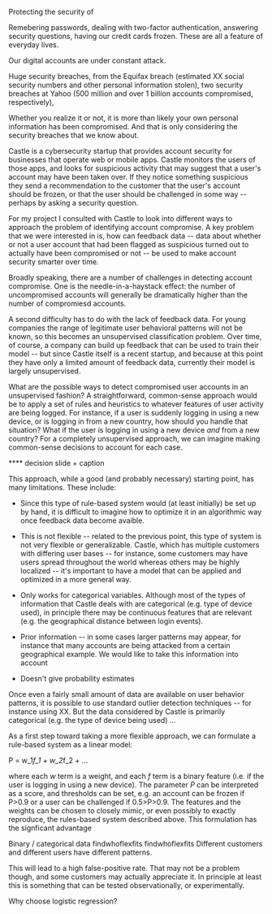 Protecting the security of

Remebering passwords, dealing with two-factor authentication,
answering security questions, having our credit cards frozen. These
are all a feature of everyday lives.

Our digital accounts are under constant attack.

Huge security breaches, from the Equifax breach (estimated XX social
security numbers and other personal information stolen), two security
breaches at Yahoo (500 million and over 1 billion accounts
compromised, respectively),


Whether you realize it or not, it is more than likely your own
personal information has been compromised. And that is only
considering the security breaches that we know about.


Castle is a cybersecurity startup that provides account security for
businesses that operate web or mobile apps. Castle monitors the users
of those apps, and looks for suspicious activity that may suggest that
a user's account may have been taken over. If they notice something
suspicious they send a recommendation to the customer that the user's
account should be frozen, or that the user should be challenged in
some way -- perhaps by asking a security question.

For my project I consulted with Castle to look into different ways to
approach the problem of identifying account compromise. A key problem
that we were interested in is, how can feedback data -- data about
whether or not a user account that had been flagged as suspicious
turned out to actually have been compromised or not -- be used to make
account security smarter over time.

Broadly speaking, there are a number of challenges in detecting
account compromise. One is the needle-in-a-haystack effect: the number
of uncompromised accounts will generally be dramatically higher than
the number of compromiesd accounts.

A second difficulty has to do with the lack of feedback data. For
young companies the range of legitimate user behavioral patterns will
not be known, so this becomes an unsupervised classification
problem. Over time, of course, a company can build up feedback that
can be used to train their model -- but since Castle itself is a
recent startup, and because at this point they have only a limited
amount of feedback data, currently their model is largely
unsupervised.

What are the possible ways to detect compromised user accounts in an
unsupervised fashion? A straightforward, common-sense approach would
be to apply a set of rules and heuristics to whatever features of user
activity are being logged. For instance, if a user is suddenly logging
in using a new device, or is logging in from a new country, how should
you handle that situation? What if the user is logging in using a new
device *and* from a new country? For a completely unsupervised
approach, we can imagine making common-sense decisions to account for
each case.

**** decision slide + caption

This approach, while a good (and probably necessary) starting point,
has many limitations. These include:

 * Since this type of rule-based system would (at least initially) be
set up by hand, it is difficult to imagine how to optimize it in an
algorithmic way once feedback data become avaible.

 * This is not flexible -- related to the previous point, this type of
   system is not very flexible or generalizable. Castle, which has
   multiple customers with differing user bases -- for instance, some
   customers may have users spread throughout the world whereas others
   may be highly localized -- it's important to have a model that can
   be applied and optimized in a more general way.


 * Only works for categorical variables. Although most of the types of
   information that Castle deals with are categorical (e.g. type of
   device used), in principle there may be continuous features that
   are relevant (e.g. the geographical distance between login events).

 * Prior information -- in some cases larger patterns may appear, for
   instance that many accounts are being attacked from a certain
   geographical example. We would like to take this information into account 

 * Doesn't give probability estimates

Once even a fairly small amount of data are available on user behavior
patterns, it is possible to use standard outlier detection techniques
-- for instance using XX. But the data considered by Castle is
primarily categorical (e.g. the type of device being used) ...

As a first step toward taking a more flexible approach, we can
formulate a rule-based system as a linear model:

P = w_1*f_1 + w_2*f_2 + ...

where each *w* term is a weight, and each *f* term is a binary feature
(i.e. if the user is logging in using a new device). The parameter *P*
can be interpreted as a score, and thresholds can be set, e.g. an
account can be frozen if P>0.9 or a user can be challenged if
0.5>P>0.9. The features and the weights can be chosen to closely
mimic, or even possibly to exactly reproduce, the rules-based system
described above. This formulation has the signficant advantage








Binary / categorical data
 findwhoflexfits  findwhoflexfits
Different customers and different users have different patterns.

This will lead to a high false-positive rate. That may not be a problem though, and some customers may actually appreciate it. In principle at least this is something that can be tested observationally, or experimentally.

Why choose logistic regression?
